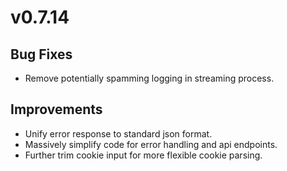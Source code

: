 # v0.7.14

## Bug Fixes

- Remove potentially spamming logging in streaming process.

## Improvements

- Unify error response to standard json format.
- Massively simplify code for error handling and api endpoints.
- Further trim cookie input for more flexible cookie parsing.
